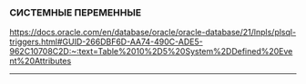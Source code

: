 ### СИСТЕМНЫЕ ПЕРЕМЕННЫЕ

 https://docs.oracle.com/en/database/oracle/oracle-database/21/lnpls/plsql-triggers.html#GUID-266DBF6D-AA74-490C-ADE5-962C10708C2D:~:text=Table%2010%2D5%20System%2DDefined%20Event%20Attributes

------------------------------------------------------------------


